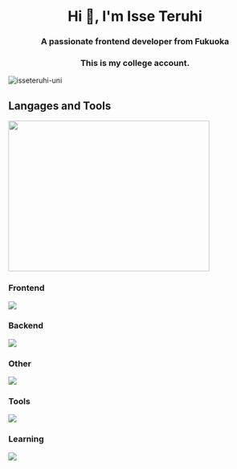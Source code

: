 <h1 align="center">Hi 👋, I'm Isse Teruhi</h1>
<h3 align="center">A passionate frontend developer from Fukuoka</h3>
<h3 align="center">This is my college account. </h3>

<p align="left"> <img src="https://komarev.com/ghpvc/?username=isseteruhi-uni&label=Profile%20views&color=0e75b6&style=flat" alt="isseteruhi-uni" /> </p>



<h2>Langages and Tools</h2>

<p align="left"><img src="https://wakatime.com/share/@12f105df-0732-4fc5-9f9e-39054b31a956/e1ea0271-1fd9-4529-8d8e-44aa69ed51c6.svg" width="400" height=300></p>

<h3>Frontend</h3>
<img src="https://skillicons.dev/icons?i=flutter,laravel,vue,ts,"/>
<h3>Backend</h3>
<img src="https://skillicons.dev/icons?i=php,flask,dart,graphql,"/>
<h3>Other</h3>
<img src="https://skillicons.dev/icons?i=c,cpp,py,tensorflow"/>
<h3>Tools</h3>
<img src="https://skillicons.dev/icons?i=githubactions,gcp,aws,heroku,firebase,supabase,figma"/>
<h3>Learning</h3>
<img src="https://skillicons.dev/icons?i=react,kotlin,go,kubernetes,terraform,ansible"/>











